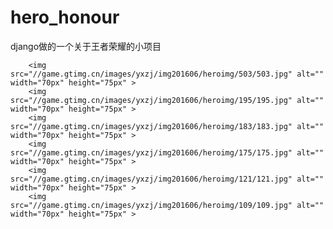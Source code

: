 # hero_honour
django做的一个关于王者荣耀的小项目

        <img src="//game.gtimg.cn/images/yxzj/img201606/heroimg/503/503.jpg" alt="" width="70px" height="75px" >
        <img src="//game.gtimg.cn/images/yxzj/img201606/heroimg/195/195.jpg" alt="" width="70px" height="75px" >
        <img src="//game.gtimg.cn/images/yxzj/img201606/heroimg/183/183.jpg" alt="" width="70px" height="75px" >
        <img src="//game.gtimg.cn/images/yxzj/img201606/heroimg/175/175.jpg" alt="" width="70px" height="75px" >
        <img src="//game.gtimg.cn/images/yxzj/img201606/heroimg/121/121.jpg" alt="" width="70px" height="75px" >
        <img src="//game.gtimg.cn/images/yxzj/img201606/heroimg/109/109.jpg" alt="" width="70px" height="75px" >

